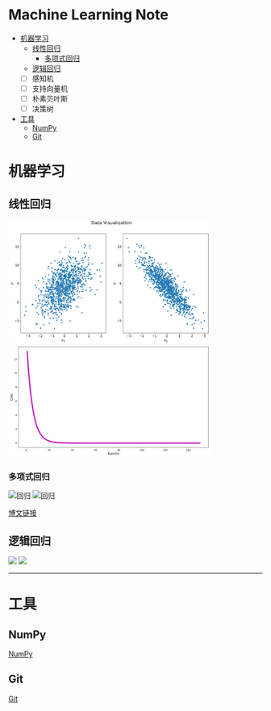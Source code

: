 # Machine Learning Note

- [机器学习](#机器学)
  - [线性回归](#线性回归)
    - [多项式回归](#多项式回归)
  - [逻辑回归](#逻辑回归)
  - [ ] 感知机
  - [ ] 支持向量机
  - [ ] 朴素贝叶斯
  - [ ] 决策树
- [工具](#工具)
  - [NumPy](#NumPy)
  - [Git](#Git)

# 机器学习

##  线性回归

<img src="./images/visual.svg" width=400 />

<img src="./images/cost.svg" width=400 />

### 多项式回归

<img src="https://cdn.jsdelivr.net/gh/MatNoble/Images/Peek%202021-01-24%2018-49.gif" title="回归" width=400 />

<img src="https://cdn.jsdelivr.net/gh/MatNoble/Images/20210124185354.png" title="回归" width=400 />


[博文链接](https://matnoble.me/ai/ml/regression/)

## 逻辑回归

<img src="https://cdn.jsdelivr.net/gh/MatNoble/Images/logisticRegression.gif" width=400 />

<img src="https://cdn.jsdelivr.net/gh/MatNoble/Images/20210130232117.png" width=400 />

<hr />

# 工具

## NumPy

[NumPy](https://nbviewer.jupyter.org/github/MatNoble/MachineLearningNote/blob/main/NumPyNotes/NumpyLN.ipynb)

## Git

[Git](https://matnoble.me/tech/programming/git/)